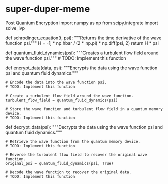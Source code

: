# super-duper-meme
Post Quantum Encryption 
import numpy as np
from scipy.integrate import solve_ivp

def schrodinger_equation(t, psi):
    """Returns the time derivative of the wave function psi."""
    H = -1j * np.hbar / (2 * np.pi) * np.diff(psi, 2)
    return H * psi

def quantum_fluid_dynamics(psi):
    """Creates a turbulent flow field around the wave function psi."""
    # TODO: Implement this function

def encrypt_data(data, psi):
    """Encrypts the data using the wave function psi and quantum fluid dynamics."""

    # Encode the data into the wave function psi.
    # TODO: Implement this function

    # Create a turbulent flow field around the wave function.
    turbulent_flow_field = quantum_fluid_dynamics(psi)

    # Store the wave function and turbulent flow field in a quantum memory device.
    # TODO: Implement this function

def decrypt_data(psi):
    """Decrypts the data using the wave function psi and quantum fluid dynamics."""

    # Retrieve the wave function from the quantum memory device.
    # TODO: Implement this function

    # Reverse the turbulent flow field to recover the original wave function.
    original_psi = quantum_fluid_dynamics(psi, True)

    # Decode the wave function to recover the original data.
    # TODO: Implement this function
